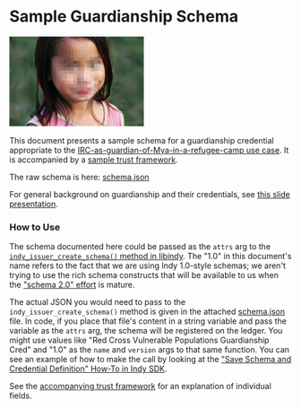 # Sample Guardianship Schema

[![mya](mya.jpg)](https://docs.google.com/presentation/d/1qUYQa7U1jczEFun3a7sB3lKHIprlwd7brfOU9hEJ34U/edit#slide=id.p7)

This document presents a sample schema for a guardianship credential appropriate
to the [IRC-as-guardian-of-Mya-in-a-refugee-camp use case](
https://docs.google.com/presentation/d/1qUYQa7U1jczEFun3a7sB3lKHIprlwd7brfOU9hEJ34U/edit#slide=id.p7).
It is accompanied by a [sample trust framework](trust-framework.md).

The raw schema is here: [schema.json](schema.json)

For general background on guardianship and their credentials, see [this slide presentation](
http://bit.ly/2vZGJoK).

### How to Use

The schema documented here could be passed as the `attrs` arg to the [`indy_issuer_create_schema()`
method in libindy](https://github.com/hyperledger/indy-sdk/blob/af6ebf4d9c7b4b04ac0bf313c3a9805965e50e92/libindy/src/api/anoncreds.rs#L55).
The "1.0" in this document's name refers to the fact that we are using Indy 1.0-style schemas; we aren't trying to
use the rich schema constructs that will be available to us when the ["schema 2.0" effort](
https://github.com/hyperledger/indy-hipe/pull/119) is mature.

The actual JSON you would need to pass to the `indy_issuer_create_schema()` method is given in
the attached [schema.json](schema.json) file. In
code, if you place that file's content in a string variable and pass the variable as the `attrs`
arg, the schema will be registered on the ledger. You might use values like "Red Cross Vulnerable
Populations Guardianship Cred" and "1.0" as the `name` and `version` args to that same function.
You can see an example of how to make the call by looking at the ["Save Schema and Credential
Definition" How-To in Indy SDK](
https://github.com/hyperledger/indy-sdk/blob/master/docs/how-tos/save-schema-and-cred-def/README.md).

See the [accompanying trust framework](trust-framework.md) for an explanation of individual
fields.